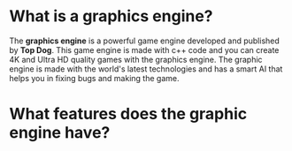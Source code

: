 <html>
<body>

<h1>What is a graphics engine?</h1>
<p>

The <strong>graphics engine</strong> is a powerful game engine developed and published by <strong>Top Dog</strong>.  This game engine is made with c++ code and you can create 4K and Ultra HD quality games with the graphics engine.  The graphic engine is made with the world's latest technologies and has a smart AI that helps you in fixing bugs and making the game.

<h1>What features does the graphic engine have?</h1>
<p>
